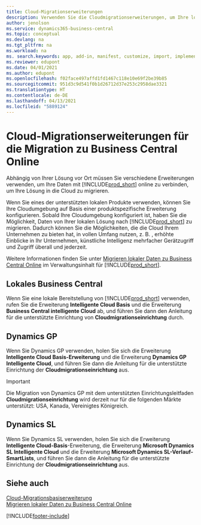 ```yaml
---
title: Cloud-Migrationserweiterungen
description: Verwenden Sie die Cloudmigrationserweiterungen, um Ihre lokalen Daten zu Business Central online zu migrieren. Diese Erweiterungen verschieben Ihre lokalen Daten in die Cloud, sodass Sie Business Central online mit Ihren vorhandenen Daten verwenden können.
author: jenolson
ms.service: dynamics365-business-central
ms.topic: conceptual
ms.devlang: na
ms.tgt_pltfrm: na
ms.workload: na
ms. search.keywords: app, add-in, manifest, customize, import, implement
ms.reviewer: edupont
ms.date: 04/01/2021
ms.author: edupont
ms.openlocfilehash: f02face497affd1fd1467c118e10e69f2be39b85
ms.sourcegitcommit: 951d3c9d541f0b1d26712d37e253c2958dae3321
ms.translationtype: HT
ms.contentlocale: de-DE
ms.lasthandoff: 04/13/2021
ms.locfileid: "5889124"
---
```

# <a name="cloud-migration-extensions-for-migrating-to-business-central-online"></a>Cloud-Migrationserweiterungen für die Migration zu Business Central Online

Abhängig von Ihrer Lösung vor Ort müssen Sie verschiedene Erweiterungen verwenden, um Ihre Daten mit [!INCLUDE[prod_short](includes/prod_short.md)] online zu verbinden, um Ihre Lösung in die Cloud zu migrieren.  

Wenn Sie eines der unterstützten lokalen Produkte verwenden, können Sie Ihre Cloudumgebung auf Basis einer produktspezifische Erweiterung konfigurieren. Sobald Ihre Cloudumgebung konfiguriert ist, haben Sie die Möglichkeit, Daten von Ihrer lokalen Lösung nach [!INCLUDE[prod_short](includes/prod_short.md)] zu migrieren. Dadurch können Sie die Möglichkeiten, die die Cloud Ihrem Unternehmen zu bieten hat, in vollen Umfang nutzen, z. B. , erhöhte Einblicke in Ihr Unternehmen, künstliche Intelligenz mehrfacher Gerätzugriff und Zugriff überall und jederzeit.  

Weitere Informationen finden Sie unter [Migrieren lokaler Daten zu Business Central Online](/dynamics365/business-central/dev-itpro/administration/migrate-data) im Verwaltungsinhalt für [!INCLUDE[prod_short](includes/prod_short.md)].  

## <a name="business-central-on-premises"></a>Lokales Business Central

Wenn Sie eine lokale Bereitstellung von [!INCLUDE[prod_short](includes/prod_short.md)] verwenden, rufen Sie die Erweiterung **Intelligente Cloud Basis** und die Erweiterung **Business Central intelligente Cloud** ab, und führen Sie dann den Anleitung für die unterstützte Einrichtung von **Cloudmigrationseinrichtung** durch.  

## <a name="dynamics-gp"></a>Dynamics GP

Wenn Sie Dynamics GP verwenden, holen Sie sich die Erweiterung **Intelligente Cloud Basis-Erweiterung** und die Erweiterung **Dynamics GP Intelligente Cloud**, und führen Sie dann die Anleitung für die unterstützte Einrichtung der **Cloudmigrationseinrichtung** aus.  

> [!IMPORTANT]
> Die Migration von Dynamics GP mit dem unterstützten Einrichtungsleitfaden **Cloudmigrationseinrichtung** wird derzeit nur für die folgenden Märkte unterstützt: USA, Kanada, Vereinigtes Königreich.

## <a name="dynamics-sl"></a>Dynamics SL

Wenn Sie Dynamics SL verwenden, holen Sie sich die Erweiterung **Intelligente Cloud-Basis**-Erweiterung, die Erweiterung **Microsoft Dynamics SL Intelligente Cloud** und die Erweiterung **Microsoft Dynamics SL-Verlauf-SmartLists**, und führen Sie dann die Anleitung für die unterstützte Einrichtung der **Cloudmigrationseinrichtung** aus.  

## <a name="see-also"></a>Siehe auch

[Cloud-Migrationsbasiserweiterung](ui-extensions-intelligent-cloud.md)  
[Migrieren lokaler Daten zu Business Central Online](/dynamics365/business-central/dev-itpro/administration/migrate-data)  

[!INCLUDE[footer-include](includes/footer-banner.md)]